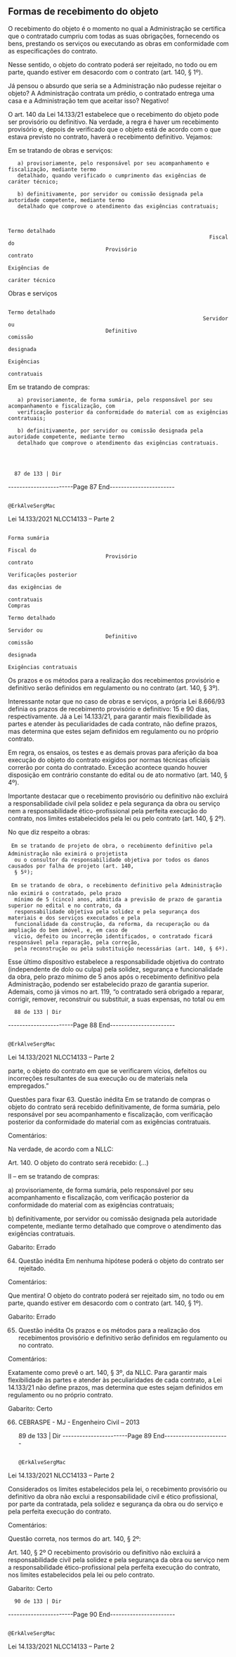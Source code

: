 ## Formas de recebimento do objeto
O recebimento do objeto é o momento no qual a Administração se certifica que o contratado cumpriu com todas
as suas obrigações, fornecendo os bens, prestando os serviços ou executando as obras em conformidade com as
especificações do contrato.

Nesse sentido, o objeto do contrato poderá ser rejeitado, no todo ou em parte, quando estiver em desacordo
com o contrato (art. 140, § 1º).

Já pensou o absurdo que seria se a Administração não pudesse rejeitar o objeto? A Administração contrata um prédio,
o contratado entrega uma casa e a Administração tem que aceitar isso? Negativo!

O art. 140 da Lei 14.133/21 estabelece que o recebimento do objeto pode ser provisório ou definitivo. Na verdade,
a regra é haver um recebimento provisório e, depois de verificado que o objeto está de acordo com o que estava
previsto no contrato, haverá o recebimento definitivo. Vejamos:

Em se tratando de obras e serviços:

       a) provisoriamente, pelo responsável por seu acompanhamento e fiscalização, mediante termo
       detalhado, quando verificado o cumprimento das exigências de caráter técnico;

       b) definitivamente, por servidor ou comissão designada pela autoridade competente, mediante termo
       detalhado que comprove o atendimento das exigências contratuais;


                                                                                              Termo detalhado
                                                                    Fiscal do
                                   Provisório                       contrato
                                                                                                Exigências de
                                                                                               caráter técnico
 Obras e serviços

                                                                                              Termo detalhado
                                                                  Servidor ou
                                   Definitivo                      comissão
                                                                  designada
                                                                                                 Exigências
                                                                                                 contratuais

Em se tratando de compras:

       a) provisoriamente, de forma sumária, pelo responsável por seu acompanhamento e fiscalização, com
       verificação posterior da conformidade do material com as exigências contratuais;

       b) definitivamente, por servidor ou comissão designada pela autoridade competente, mediante termo
       detalhado que comprove o atendimento das exigências contratuais.




      87 de 133 | Dir
-----------------------Page 87 End-----------------------

                                                                          @ErkAlveSergMac
 Lei 14.133/2021                                                     NLCC14133 – Parte 2



                                                                                                 Forma sumária
                                                                     Fiscal do
                                   Provisório                        contrato
                                                                                                Verificações posterior
                                                                                                  das exigências de
                                                                                                      contratuais
    Compras
                                                                                                Termo detalhado
                                                                   Servidor ou
                                   Definitivo                       comissão
                                                                   designada
                                                                                                Exigências contratuais



Os prazos e os métodos para a realização dos recebimentos provisório e definitivo serão definidos em
regulamento ou no contrato (art. 140, § 3º).

Interessante notar que no caso de obras e serviços, a própria Lei 8.666/93 definia os prazos de recebimento
provisório e definitivo: 15 e 90 dias, respectivamente. Já a Lei 14.133/21, para garantir mais flexibilidade às partes
e atender às peculiaridades de cada contrato, não define prazos, mas determina que estes sejam definidos em
regulamento ou no próprio contrato.

Em regra, os ensaios, os testes e as demais provas para aferição da boa execução do objeto do contrato exigidos
por normas técnicas oficiais correrão por conta do contratado. Exceção acontece quando houver disposição em
contrário constante do edital ou de ato normativo (art. 140, § 4º).

Importante destacar que o recebimento provisório ou definitivo não excluirá a responsabilidade civil pela solidez
e pela segurança da obra ou serviço nem a responsabilidade ético-profissional pela perfeita execução do
contrato, nos limites estabelecidos pela lei ou pelo contrato (art. 140, § 2º).

No que diz respeito a obras:

     Em se tratando de projeto de obra, o recebimento definitivo pela Administração não eximirá o projetista
      ou o consultor da responsabilidade objetiva por todos os danos causados por falha de projeto (art. 140,
      § 5º);

     Em se tratando de obra, o recebimento definitivo pela Administração não eximirá o contratado, pelo prazo
      mínimo de 5 (cinco) anos, admitida a previsão de prazo de garantia superior no edital e no contrato, da
      responsabilidade objetiva pela solidez e pela segurança dos materiais e dos serviços executados e pela
      funcionalidade da construção, da reforma, da recuperação ou da ampliação do bem imóvel, e, em caso de
      vício, defeito ou incorreção identificados, o contratado ficará responsável pela reparação, pela correção,
      pela reconstrução ou pela substituição necessárias (art. 140, § 6º).

Esse último dispositivo estabelece a responsabilidade objetiva do contrato (independente de dolo ou culpa) pela
solidez, segurança e funcionalidade da obra, pelo prazo mínimo de 5 anos após o recebimento definitivo pela
Administração, podendo ser estabelecido prazo de garantia superior. Ademais, como já vimos no art. 119, “o
contratado será obrigado a reparar, corrigir, remover, reconstruir ou substituir, a suas expensas, no total ou em


      88 de 133 | Dir
-----------------------Page 88 End-----------------------

                                                                      @ErkAlveSergMac
 Lei 14.133/2021                                                 NLCC14133 – Parte 2


parte, o objeto do contrato em que se verificarem vícios, defeitos ou incorreções resultantes de sua execução ou
de materiais nela empregados.”


Questões para fixar
63. Questão inédita
Em se tratando de compras o objeto do contrato será recebido definitivamente, de forma sumária, pelo
responsável por seu acompanhamento e fiscalização, com verificação posterior da conformidade do material com
as exigências contratuais.

Comentários:

Na verdade, de acordo com a NLLC:

Art. 140. O objeto do contrato será recebido: (...)

II – em se tratando de compras:

a) provisoriamente, de forma sumária, pelo responsável por seu acompanhamento e fiscalização, com verificação
posterior da conformidade do material com as exigências contratuais;

b) definitivamente, por servidor ou comissão designada pela autoridade competente, mediante termo detalhado que
comprove o atendimento das exigências contratuais.

Gabarito: Errado

64. Questão inédita
Em nenhuma hipótese poderá o objeto do contrato ser rejeitado.

Comentários:

Que mentira! O objeto do contrato poderá ser rejeitado sim, no todo ou em parte, quando estiver em desacordo
com o contrato (art. 140, § 1º).

Gabarito: Errado

65. Questão inédita
Os prazos e os métodos para a realização dos recebimentos provisório e definitivo serão definidos em regulamento
ou no contrato.

Comentários:

Exatamente como prevê o art. 140, § 3º, da NLLC. Para garantir mais flexibilidade às partes e atender às
peculiaridades de cada contrato, a Lei 14.133/21 não define prazos, mas determina que estes sejam definidos
em regulamento ou no próprio contrato.

Gabarito: Certo

66. CEBRASPE - MJ - Engenheiro Civil – 2013




      89 de 133 | Dir
-----------------------Page 89 End-----------------------

                                                                         @ErkAlveSergMac
 Lei 14.133/2021                                                    NLCC14133 – Parte 2


Considerados os limites estabelecidos pela lei, o recebimento provisório ou definitivo da obra não exclui a
responsabilidade civil e ético profissional, por parte da contratada, pela solidez e segurança da obra ou do serviço
e pela perfeita execução do contrato.

Comentários:

Questão correta, nos termos do art. 140, § 2º:

Art. 140, § 2º O recebimento provisório ou definitivo não excluirá a responsabilidade civil pela solidez e pela
segurança da obra ou serviço nem a responsabilidade ético-profissional pela perfeita execução do contrato, nos
limites estabelecidos pela lei ou pelo contrato.

Gabarito: Certo




      90 de 133 | Dir
-----------------------Page 90 End-----------------------

                                                                      @ErkAlveSergMac
 Lei 14.133/2021                                                 NLCC14133 – Parte 2